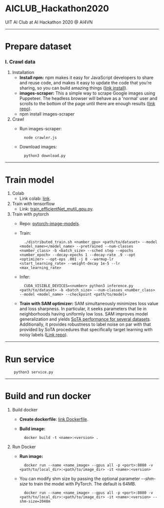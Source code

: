 # AICLUB_Hackathon2020

UIT AI Club at AI Hackathon 2020 @ AI4VN

---

# Prepare dataset
### I. Crawl data
1. Installation
    - **Install npm:** npm makes it easy for JavaScript developers to share and reuse code, and makes it easy to update the code that you’re sharing, so you can build amazing things ([link install](https://www.npmjs.com/get-npm)).  
    - **images-scraper:** This a simple way to scrape Google images using Puppeteer. The headless browser will behave as a 'normal' user and scrolls to the bottom of the page until there are enough results ([link repo](https://github.com/pevers/images-scraper)).  
    - npm install images-scraper  
2. Crawl
    - Run images-scraper:

            node crawler.js
    - Download images:

            python3 download.py

---
# Train model
1. Colab
    - Link colab: [link](https://github.com/anminhhung/AI_Hackathon2020/blob/master/src/train_model/train_model.ipynb).  
2. Train with tensorflow
    - Link: [train_efficientNet_mutil_gpu.py](https://github.com/anminhhung/AI_Hackathon2020/blob/master/src/train_model/train_efficientNet_mutil_gpu.py).
3. Train with pytorch
    - Repo: [pytorch-image-models](https://github.com/rwightman/pytorch-image-models).
    - Train:
    
            ./distributed_train.sh <number_gpu> <path/to/dataset> --model <model_name></model_name> --pretrained --num-classes <number_class> -b <batch_size> --sched step --epochs <number_epoch> --decay-epochs 1 --decay-rate .9 --opt <optimizer> --opt-eps .001 -j 8 --warmup-lr <start_learning_rate> --weight-decay 1e-5 --lr <max_learning_rate>
    - Infer:

            CUDA_VISIBLE_DEVICES=<number> python3 inference.py <path/to/dataset> -b <batch_size> --num-classes <number_class> --model <model_name> --checkpoint <path/to/model>
    - **Train with SAM optimizer:** SAM simultaneously minimizes loss value and loss sharpness. In particular, it seeks parameters that lie in neighborhoods having uniformly low loss. SAM improves model generalization and yields [SoTA performance for several datasets](https://arxiv.org/pdf/2010.01412v1.pdf). Additionally, it provides robustness to label noise on par with that provided by SoTA procedures that specifically target learning with noisy labels ([Link repo](https://github.com/davda54/sam)).

---

# Run service

        python3 service.py

---

# Build and run docker
1. Build docker
    - **Create dockerfile**: [link Dockerfile](https://github.com/anminhhung/AI_Hackathon2020/blob/master/Dockerfile).
    - **Build image:**

            docker build -t <name>:<version> .

2. Run Docker

    - **Run image:**

            docker run --name <name_image> --gpus all -p <port>:8080 -v <path/to/local_dir>:<path/to/image_dir> -it <name>:<version> 

    - You can modify shm size by passing the optional parameter *--shm-size* to train the model with PyTorch. The default is 64MB.

            docker run --name <name_image> --gpus all -p <port>:8080 -v <path/to/local_dir>:<path/to/image_dir> -it <name>:<version> --shm-size=2048m
